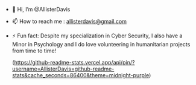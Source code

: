 - 👋 Hi, I’m @AllisterDavis
- 📫 How to reach me : allisterdavis@gmail.com
- ⚡ Fun fact: Despite my specialization in Cyber Security, I also have a Minor in Psychology and I do love volunteering in humanitarian projects from time to time!

  (https://github-readme-stats.vercel.app/api/pin/?username=AllisterDavis=github-readme-stats&cache_seconds=86400&theme=midnight-purple)

<!---
AllisterDavis/AllisterDavis is a ✨ special ✨ repository because its `README.md` (this file) appears on your GitHub profile.
You can click the Preview link to take a look at your changes.
--->
